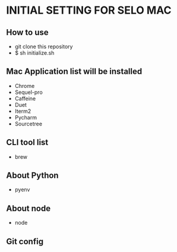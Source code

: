 # INITIAL SETTING FOR SELO MAC

## How to use
* git clone this repository
* $ sh initialize.sh

## Mac Application list will be installed
* Chrome
* Sequel-pro
* Caffeine
* Duet
* Iterm2
* Pycharm
* Sourcetree

## CLI tool list
* brew

## About Python
* pyenv

## About node
* node

## Git config
